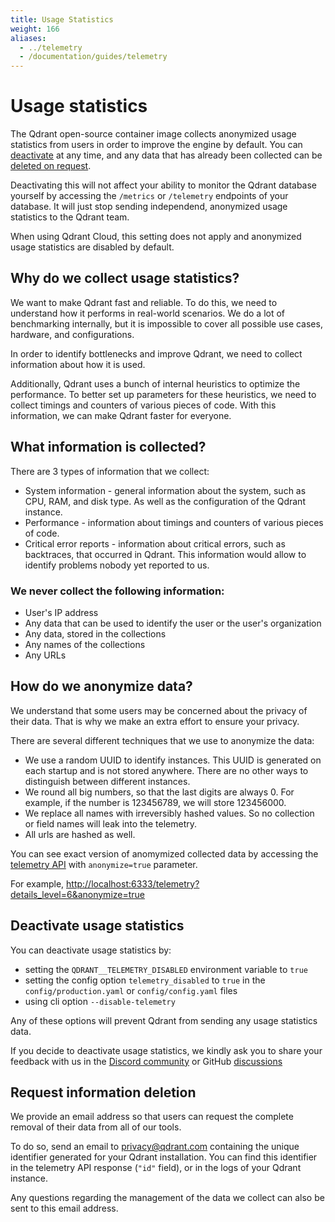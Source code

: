 ```yaml
---
title: Usage Statistics
weight: 166
aliases:
  - ../telemetry
  - /documentation/guides/telemetry
---
```


# Usage statistics

The Qdrant open-source container image collects anonymized usage statistics from users in order to improve the engine by default.  You can [deactivate](#deactivate-telemetry) at any time, and any data that has already been collected can be [deleted on request](#request-information-deletion). 

Deactivating this will not affect your ability to monitor the Qdrant database yourself by accessing the `/metrics` or `/telemetry` endpoints of your database. It will just stop sending independend, anonymized usage statistics to the Qdrant team.

<aside role="status">When using Qdrant Cloud, this setting does not apply and anonymized usage statistics are disabled by default.</aside>

## Why do we collect usage statistics?

We want to make Qdrant fast and reliable. To do this, we need to understand how it performs in real-world scenarios.
We do a lot of benchmarking internally, but it is impossible to cover all possible use cases, hardware, and configurations.

In order to identify bottlenecks and improve Qdrant, we need to collect information about how it is used.

Additionally, Qdrant uses a bunch of internal heuristics to optimize the performance.
To better set up parameters for these heuristics, we need to collect timings and counters of various pieces of code.
With this information, we can make Qdrant faster for everyone.


## What information is collected?

There are 3 types of information that we collect:

* System information - general information about the system, such as CPU, RAM, and disk type. As well as the configuration of the Qdrant instance.
* Performance - information about timings and counters of various pieces of code.
* Critical error reports - information about critical errors, such as backtraces, that occurred in Qdrant. This information would allow to identify problems nobody yet reported to us.

### We **never** collect the following information:

- User's IP address
- Any data that can be used to identify the user or the user's organization
- Any data, stored in the collections
- Any names of the collections
- Any URLs

## How do we anonymize data?

We understand that some users may be concerned about the privacy of their data.
That is why we make an extra effort to ensure your privacy.

There are several different techniques that we use to anonymize the data:

- We use a random UUID to identify instances. This UUID is generated on each startup and is not stored anywhere. There are no other ways to distinguish between different instances.
- We round all big numbers, so that the last digits are always 0. For example, if the number is 123456789, we will store 123456000.
- We replace all names with irreversibly hashed values. So no collection or field names will leak into the telemetry.
- All urls are hashed as well.

You can see exact version of anomymized collected data by accessing the [telemetry API](https://api.qdrant.tech/master/api-reference/service/telemetry) with `anonymize=true` parameter.

For example, <http://localhost:6333/telemetry?details_level=6&anonymize=true>


## Deactivate usage statistics

You can deactivate usage statistics by:

- setting the `QDRANT__TELEMETRY_DISABLED` environment variable to `true`
- setting the config option `telemetry_disabled` to `true` in the `config/production.yaml` or `config/config.yaml` files
- using cli option `--disable-telemetry`

Any of these options will prevent Qdrant from sending any usage statistics data.

If you decide to deactivate usage statistics, we kindly ask you to share your feedback with us in the [Discord community](https://qdrant.to/discord) or GitHub [discussions](https://github.com/qdrant/qdrant/discussions)

## Request information deletion

We provide an email address so that users can request the complete removal of their data from all of our tools.

To do so, send an email to privacy@qdrant.com containing the unique identifier generated for your Qdrant installation.
You can find this identifier in the telemetry API response (`"id"` field), or in the logs of your Qdrant instance.

Any questions regarding the management of the data we collect can also be sent to this email address.
